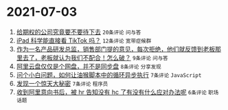 # 2021-07-03

1. [给期权的公司究竟要不要待下去](https://www.v2ex.com/t/787259) `20条评论` `问与答`
1. [iPad 科学能直接看 TikTok 吗？](https://www.v2ex.com/t/787254) `12条评论` `宽带症候群`
1. [作为一名产品研发总监，销售部门提的意见，每次拒绝，他们就反馈到老板那里去了，老板就认为我们不配合！怎么破？](https://www.v2ex.com/t/787251) `9条评论` `问与答`
1. [阿里云盘仅仅是个网盘，并不是同步盘](https://www.v2ex.com/t/787258) `8条评论` `分享发现`
1. [问个小白问题，如何让油猴脚本中的循环异步执行](https://www.v2ex.com/t/787256) `7条评论` `JavaScript`
1. [发现一个惊天大秘密](https://www.v2ex.com/t/787252) `7条评论` `程序员`
1. [收到阿里意向书后，被 hr 告知没有 hc 了有没有什么应对办法呢](https://www.v2ex.com/t/787255) `6条评论` `职场话题`
